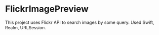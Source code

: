 # FlickrImagePreview
This project uses Flickr API to search images by some query.
Used Swift, Realm, URLSession.
